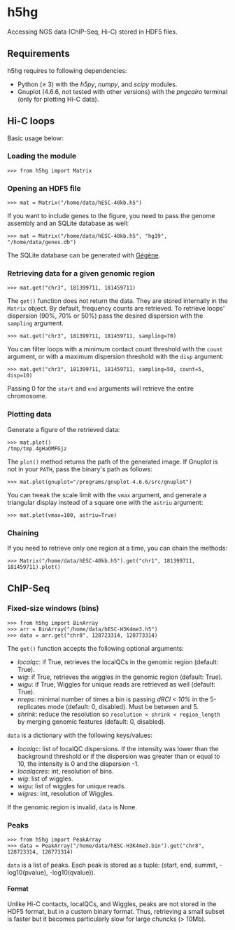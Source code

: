 # h5hg
Accessing NGS data (ChIP-Seq, Hi-C) stored in HDF5 files.

## Requirements

h5hg requires to following dependencies:
- Python (&ge; 3) with the *h5py*, *numpy*, and *scipy* modules.
- Gnuplot (4.6.6, not tested with other versions) with the *pngcairo* terminal (only for plotting Hi-C data).

## Hi-C loops

Basic usage below:

### Loading the module

    >>> from h5hg import Matrix
    
### Opening an HDF5 file

    >>> mat = Matrix("/home/data/hESC-40kb.h5")
    
If you want to include genes to the figure, you need to pass the genome assembly and an SQLite database as well:

    >>> mat = Matrix("/home/data/hESC-40kb.h5", "hg19", "/home/data/genes.db")
    
The SQLite database can be generated with [Gégène](https://github.com/matthiasblum/gegene).
    
### Retrieving data for a given genomic region

    >>> mat.get("chr3", 181399711, 181459711)
    
The `get()` function does not return the data. They are stored internally in the `Matrix` object.
By default, frequency counts are retrieved. To retrieve loops' dispersion (90%, 70% or 50%) pass the desired dispersion with the `sampling` argument.

    >>> mat.get("chr3", 181399711, 181459711, sampling=70)
    
You can filter loops with a minimum contact count threshold with the `count` argument, or with a maximum dispersion threshold with the `disp` argument:

    >>> mat.get("chr3", 181399711, 181459711, sampling=50, count=5, disp=10)
    
Passing 0 for the `start` and `end` arguments will retrieve the entire chromosome.
    
### Plotting data

Generate a figure of the retrieved data:

    >>> mat.plot()
    /tmp/tmp.4gHaOMFGjz
    
The `plot()` method returns the path of the generated image. If Gnuplot is not in your `PATH`, pass the binary's path as follows:

    >>> mat.plot(gnuplot="/programs/gnuplot-4.6.6/src/gnuplot")
    
You can tweak the scale limit with the `vmax` argument, and generate a triangular display instead of a square one with the `astriu` argument:

    >>> mat.plot(vmax=100, astriu=True)
    
### Chaining

If you need to retrieve only one region at a time, you can chain the methods:

    >>> Matrix("/home/data/hESC-40kb.h5").get("chr1", 181399711, 181459711).plot()
    
## ChIP-Seq

### Fixed-size windows (bins)

    >>> from h5hg import BinArray
    >>> arr = BinArray("/home/data/hESC-H3K4me3.h5")
    >>> data = arr.get("chr8", 128723314, 128773314)

The `get()` function accepts the following optional arguments:
- *localqc*: if True, retrieves the localQCs in the genomic region (default: True).
- *wig*: if True, retrieves the wiggles in the genomic region (default: True).
- *wigu*: if True, Wiggles for unique reads are retrieved as well (default: True).
- *nreps*: minimal number of times a bin is passing *dRCI < 10%* in the 5-replicates mode (default: 0, disabled). Must be between 
 and 5.
 - *shrink*: reduce the resolution so `resolution × shrink < region_length` by merging genomic features (default: 0, disabled).

`data` is a dictionary with the following keys/values:
- *localqc*: list of localQC dispersions. If the intensity was lower than the background threshold or if the dispersion was greater than or equal to 10, the intensity is 0 and the dispersion -1.
- *localqcres*: int, resolution of bins.
- *wig*: list of wiggles.
- *wigu*: list of wiggles for unique reads.
- *wigres*: int, resolution of Wiggles.

If the genomic region is invalid, `data` is None.

### Peaks

    >>> from h5hg import PeakArray
    >>> data = PeakArray("/home/data/hESC-H3K4me3.bin").get("chr8", 128723314, 128773314)

`data` is a list of peaks. Each peak is stored as a tuple: (start, end, summit, -log10(pvalue), -log10(qvalue)).

#### Format

Unlike Hi-C contacts, localQCs, and Wiggles, peaks are not stored in the HDF5 format, but in a custom binary format. Thus, retrieving a small subset is faster but it becomes particularly slow for large chuncks (> 10Mb).

